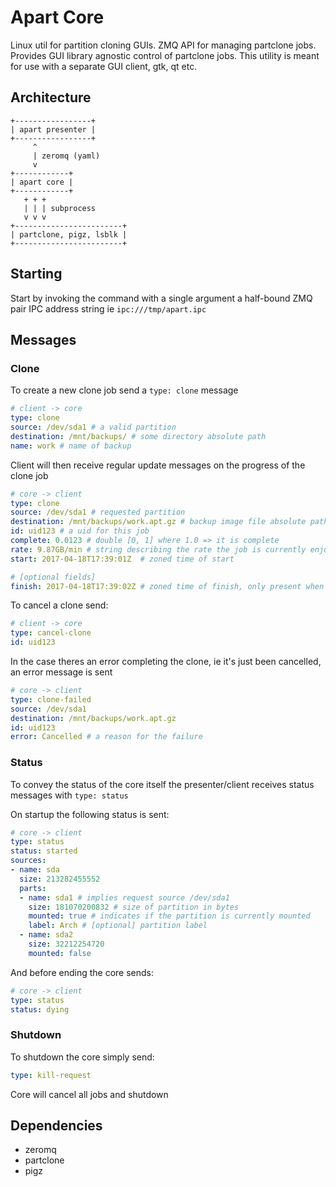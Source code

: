 Apart Core
==========
Linux util for partition cloning GUIs. ZMQ API for managing partclone jobs. Provides GUI library agnostic control of partclone jobs. This utility is meant for use with a separate GUI client, gtk, qt etc.

## Architecture
```
+-----------------+
| apart presenter |
+-----------------+
     ^
     | zeromq (yaml)
     v
+------------+
| apart core |
+------------+
   + + +
   | | | subprocess
   v v v
+------------------------+
| partclone, pigz, lsblk |
+------------------------+
```

## Starting
Start by invoking the command with a single argument a half-bound ZMQ pair IPC address string ie `ipc:///tmp/apart.ipc`

## Messages
### Clone
To create a new clone job send a `type: clone` message
```yaml
# client -> core
type: clone
source: /dev/sda1 # a valid partition
destination: /mnt/backups/ # some directory absolute path
name: work # name of backup
```
Client will then receive regular update messages on the progress of the clone job
```yaml
# core -> client
type: clone
source: /dev/sda1 # requested partition
destination: /mnt/backups/work.apt.gz # backup image file absolute path
id: uid123 # a uid for this job
complete: 0.0123 # double [0, 1] where 1.0 => it is complete
rate: 9.87GB/min # string describing the rate the job is currently enjoying
start: 2017-04-18T17:39:01Z  # zoned time of start

# [optional fields]
finish: 2017-04-18T17:39:02Z # zoned time of finish, only present when complete = 1
```
To cancel a clone send:
```yaml
# client -> core
type: cancel-clone
id: uid123
```
In the case theres an error completing the clone, ie it's just been cancelled, an error message is sent
```yaml
# core -> client
type: clone-failed
source: /dev/sda1
destination: /mnt/backups/work.apt.gz
id: uid123
error: Cancelled # a reason for the failure
```

### Status
To convey the status of the core itself the presenter/client receives status messages with `type: status`

On startup the following status is sent:
```yaml
# core -> client
type: status
status: started
sources:
- name: sda
  size: 213282455552
  parts:
  - name: sda1 # implies request source /dev/sda1
    size: 181070200832 # size of partition in bytes
    mounted: true # indicates if the partition is currently mounted
    label: Arch # [optional] partition label
  - name: sda2
    size: 32212254720
    mounted: false
```
And before ending the core sends:
```yaml
# core -> client
type: status
status: dying
```

### Shutdown
To shutdown the core simply send:
```yaml
type: kill-request
```
Core will cancel all jobs and shutdown

## Dependencies
* zeromq
* partclone
* pigz
